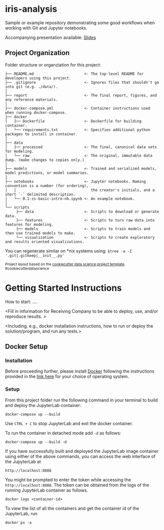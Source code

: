 iris-analysis
==============================

Sample or example repository demonstrating some good workflows when 
working with Git and Jupyter notebooks.

Accompanying presentation available: [Slides](https://docs.google.com/presentation/d/1WZp_V-jQM4dZru19xitD3kiP7K9UaTrdDZ9vQtWSftI/edit?usp=sharing)

Project Organization
------------
Folder structure or organziation for this project:
```
├── README.md                       <- The top-level README for developers using this project.
├── .gitignore                      <- Ignores files that shouldn't go into git (e.g. ./data/).
│
├── report                          <- The final report, figures, and any reference materials.
│
├── docker-compose.yml              <- Container instructions used when running docker-compose.
├── docker
│   ├── Dockerfile                  <- Dockerfile for building container.
│   └── requirements.txt            <- Specifies additional python packages to install in container.
│
├── data
│   ├── processed                   <- The final, canonical data sets for modeling.
│   └── raw                         <- The original, immutable data dump. (make changes to copies only.)
│
├── models                          <- Trained and serialized models, model predictions, or model summaries.
│
├── notebooks                       <- Jupyter notebooks. Naming convention is a number (for ordering),
│   │                                  the creator's initials, and a short `-` delimited description.
│   └── 0.1-zs-basic-intro-nb.ipynb <- An example notebook.
│
└── scripts                   
     ├── data                       <- Scripts to download or generate data.
     ├── features                   <- Scripts to turn raw data into features for modeling.
     ├── models                     <- Scripts to train models and then use trained models to make.
     └── visualization              <- Scripts to create exploratory and results oriented visualizations.
```


You can regenerate similar on *nix systems using:
     ```$tree -a -I '.git|.gitkeep|__init__.py'```

<p><small>Project layout based on the <a target="_blank" href="https://drivendata.github.io/cookiecutter-data-science/">cookiecutter data science project template</a>. #cookiecutterdatascience</small></p>


Getting Started Instructions 
==============================

How to start: ....

<Fill in information for Receiving Company to be able to deploy, use, and/or reproduce results. >

<Including, e.g., docker installation instructions, how to run or deploy the solution/program, and run any tests.>



Docker Setup
--------------------

### Installation
Before proceeding further, please install [Docker](https://www.docker.com/) following the instructions provided in the [link here](https://docs.docker.com/get-docker/) for your choice of operating system. 

### Setup 

From this project folder run the following command in your terminal to build and deploy the JupyterLab container:
```
docker-compose up --build
```
Use `CTRL + C` to stop JupyterLab and exit the docker container. 

To run the container in detached mode add `-d` as follows:
```
docker-compose up --build -d
```

If you have successfully built and deployed the JupyterLab image container using either of the above commands, you can access the web interface of the JupyterLab at 
```
http://localhost:8888
```

You might be prompted to enter the token while accessing the `http://localhost:8888`. The token can be obtained from the logs of the running JupyterLab container as follows. 

```
docker logs <container-id>
```

To view the list of all the containers and get the container id of the JupyterLab, run 
```
docker ps -a
```

